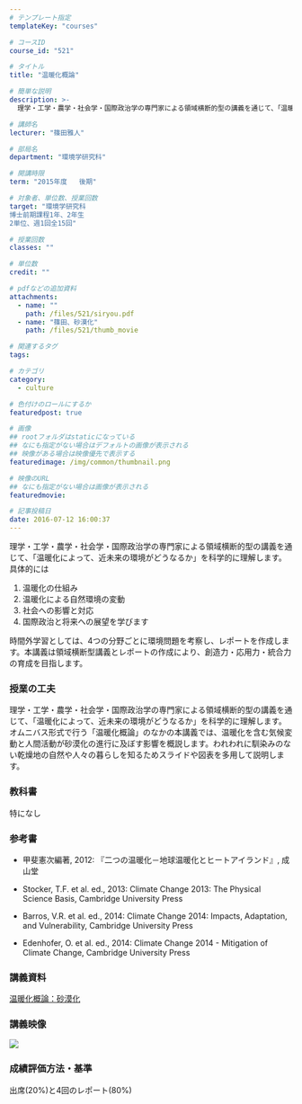 ```yaml
---
# テンプレート指定
templateKey: "courses"

# コースID
course_id: "521"

# タイトル
title: "温暖化概論"

# 簡単な説明
description: >-
  理学・工学・農学・社会学・国際政治学の専門家による領域横断的型の講義を通じて、「温暖化によって、近未来の環境がどうなるか」を科学的に理解します。具体的には   1. 温暖化の仕組み  2. 温暖...

# 講師名
lecturer: "篠田雅人"

# 部局名
department: "環境学研究科"

# 開講時限
term: "2015年度	後期"

# 対象者、単位数、授業回数
target: "環境学研究科
博士前期課程1年、2年生
2単位、週1回全15回"

# 授業回数
classes: ""

# 単位数
credit: ""

# pdfなどの追加資料
attachments: 
  - name: "" 
    path: /files/521/siryou.pdf
  - name: "篠田、砂漠化" 
    path: /files/521/thumb_movie

# 関連するタグ
tags:

# カテゴリ
category:
  - culture

# 色付けのロールにするか
featuredpost: true

# 画像
## rootフォルダはstaticになっている
## なにも指定がない場合はデフォルトの画像が表示される
## 映像がある場合は映像優先で表示する
featuredimage: /img/common/thumbnail.png

# 映像のURL
## なにも指定がない場合は画像が表示される
featuredmovie: 

# 記事投稿日
date: 2016-07-12 16:00:37
---
```


理学・工学・農学・社会学・国際政治学の専門家による領域横断的型の講義を通じて、「温暖化によって、近未来の環境がどうなるか」を科学的に理解します。具体的には

1. 温暖化の仕組み
2. 温暖化による自然環境の変動
3. 社会への影響と対応
4. 国際政治と将来への展望を学びます

時間外学習としては、4つの分野ごとに環境問題を考察し、レポートを作成します。本講義は領域横断型講義とレポートの作成により、創造力・応用力・統合力の育成を目指します。

### 授業の工夫


理学・工学・農学・社会学・国際政治学の専門家による領域横断的型の講義を通じて、「温暖化によって、近未来の環境がどうなるか」を科学的に理解します。 オムニバス形式で行う「温暖化概論」のなかの本講義では、温暖化を含む気候変動と人間活動が砂漠化の進行に及ぼす影響を概説します。われわれに馴染みのない乾燥地の自然や人々の暮らしを知るためスライドや図表を多用して説明します。


### 教科書


特になし


### 参考書



* 甲斐憲次編著, 2012: 『二つの温暖化－地球温暖化とヒートアイランド』, 成山堂

* Stocker, T.F. et al. ed., 2013: Climate Change 2013: The Physical Science Basis, Cambridge University Press

* Barros, V.R. et al. ed., 2014: Climate Change 2014: Impacts, Adaptation, and Vulnerability, Cambridge University Press

* Edenhofer, O. et al. ed., 2014: Climate Change 2014 - Mitigation of Climate Change, Cambridge University Press


### 講義資料



[温暖化概論：砂漠化](/files/521/siryou.pdf) 


### 講義映像



![](/files/521/thumb_movie) 

### 成績評価方法・基準


出席(20%)と4回のレポート(80%)
